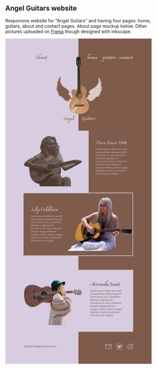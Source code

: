 ## Angel Guitars website
Responsive website for "Angel Guitars" and having four pages: home, guitars, about and contact pages. About page mockup below. Other pictures uploaded on [Figma](https://www.figma.com/file/1R1njNrDct79WA6pHReiaC/Angel-guitars?node-id=17%3A2) though designed with inkscape.

![About Page Mockup](./readmeExtension/about-page.png)
